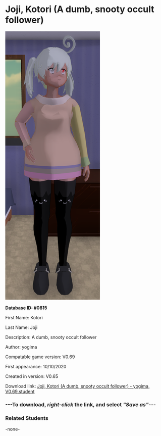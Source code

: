 # Joji, Kotori (A dumb, snooty occult follower)

<img src="../../Files/Images/Joji, Kotori (A dumb, snooty occult follower).png" title="Joji, Kotori (A dumb, snooty occult follower) - yogima, V0.69">

**Database ID: #0815**

First Name: Kotori

Last Name: Joji

Description: A dumb, snooty occult follower

Author: yogima

Compatable game version: V0.69

First appearance: 10/10/2020

Created in version: V0.65

Download link: <a href="https://raw.githubusercontent.com/Arbiter1223/Daigaku-Gurashi-Custom-Students/master/Files/Student%20Files/Joji%2C%20Kotori%20(A%20dumb%2C%20snooty%20occult%20follower)%20-%20yogima%2C%20V0.69.student">Joji, Kotori (A dumb, snooty occult follower) - yogima, V0.69.student</a>

### ---**To download, _right-click_ the link, and select _"Save as"_**---

### Related Students

-none-
